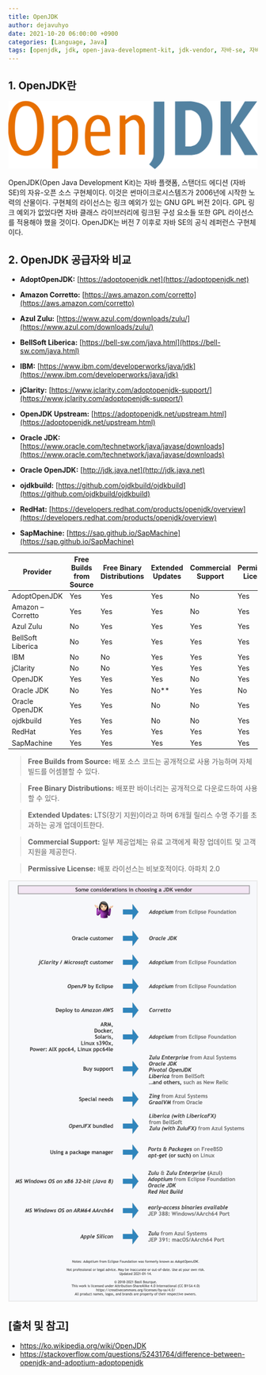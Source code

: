 ```yaml
---
title: OpenJDK
author: dejavuhyo
date: 2021-10-20 06:00:00 +0900
categories: [Language, Java]
tags: [openjdk, jdk, open-java-development-kit, jdk-vendor, 자바-se, 자바]
---
```


## 1. OpenJDK란

![openjdk](/assets/img/2021-10-20-openjdk/openjdk.png)

OpenJDK(Open Java Development Kit)는 자바 플랫폼, 스탠더드 에디션 (자바 SE)의 자유-오픈 소스 구현체이다. 이것은 썬마이크로시스템즈가 2006년에 시작한 노력의 산물이다. 구현체의 라이선스는 링크 예외가 있는 GNU GPL 버전 2이다. GPL 링크 예외가 없었다면 자바 클래스 라이브러리에 링크된 구성 요소들 또한 GPL 라이선스를 적용해야 했을 것이다. OpenJDK는 버전 7 이후로 자바 SE의 공식 레퍼런스 구현체이다.

## 2. OpenJDK 공급자와 비교

* __AdoptOpenJDK:__ [https://adoptopenjdk.net](https://adoptopenjdk.net)

* __Amazon Corretto:__ [https://aws.amazon.com/corretto](https://aws.amazon.com/corretto)

* __Azul Zulu:__ [https://www.azul.com/downloads/zulu/](https://www.azul.com/downloads/zulu/)

* __BellSoft Liberica:__ [https://bell-sw.com/java.html](https://bell-sw.com/java.html)

* __IBM:__ [https://www.ibm.com/developerworks/java/jdk](https://www.ibm.com/developerworks/java/jdk)

* __jClarity:__ [https://www.jclarity.com/adoptopenjdk-support/](https://www.jclarity.com/adoptopenjdk-support/)

* __OpenJDK Upstream:__ [https://adoptopenjdk.net/upstream.html](https://adoptopenjdk.net/upstream.html)

* __Oracle JDK:__ [https://www.oracle.com/technetwork/java/javase/downloads](https://www.oracle.com/technetwork/java/javase/downloads)

* __Oracle OpenJDK:__ [http://jdk.java.net](http://jdk.java.net)

* __ojdkbuild:__ [https://github.com/ojdkbuild/ojdkbuild](https://github.com/ojdkbuild/ojdkbuild)

* __RedHat:__ [https://developers.redhat.com/products/openjdk/overview](https://developers.redhat.com/products/openjdk/overview)

* __SapMachine:__ [https://sap.github.io/SapMachine](https://sap.github.io/SapMachine)

| Provider | Free Builds from Source | Free Binary Distributions | Extended Updates | Commercial Support | Permissive License |
|-----|-----|-----|-----|-----|-----|
| AdoptOpenJDK | Yes | Yes | Yes | No | Yes |
| Amazon – Corretto | Yes | Yes | Yes | No | Yes |
| Azul Zulu | No | Yes | Yes | Yes | Yes |
| BellSoft Liberica | No | Yes | Yes | Yes | Yes |
| IBM | No | No | Yes | Yes | Yes |
| jClarity | No | No | Yes | Yes | Yes |
| OpenJDK | Yes | Yes | Yes | No | Yes |
| Oracle JDK | No | Yes | No** | Yes | No |
| Oracle OpenJDK | Yes | Yes | No | No | Yes |
| ojdkbuild | Yes | Yes | No | No | Yes |
| RedHat | Yes | Yes  | Yes | Yes | Yes |
| SapMachine | Yes | Yes | Yes | Yes | Yes |

> __Free Builds from Source:__ 배포 소스 코드는 공개적으로 사용 가능하며 자체 빌드를 어셈블할 수 있다.

> __Free Binary Distributions:__ 배포판 바이너리는 공개적으로 다운로드하여 사용할 수 있다.

> __Extended Updates:__ LTS(장기 지원)이라고 하며 6개월 릴리스 수명 주기를 초과하는 공개 업데이트한다.

> __Commercial Support:__ 일부 제공업체는 유료 고객에게 확장 업데이트 및 고객 지원을 제공한다.

> __Permissive License:__ 배포 라이선스는 비보호적이다. 아파치 2.0

![jdk-vendor](/assets/img/2021-10-20-openjdk/jdk-vendor.png)

## [출처 및 참고]
* <https://ko.wikipedia.org/wiki/OpenJDK>
* <https://stackoverflow.com/questions/52431764/difference-between-openjdk-and-adoptium-adoptopenjdk>
